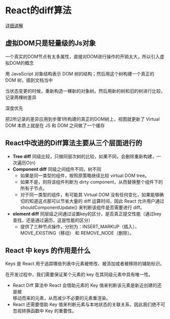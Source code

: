 # React的diff算法

[详细讲解](https://zhuanlan.zhihu.com/p/20346379)

## 虚拟DOM只是轻量级的Js对象

一个真实的DOM节点有太多属性，直接对DOM进行操作的开销太大，所以引入虚拟DOM的概念

用 JavaScript 对象结构表示 DOM 树的结构；然后用这个树构建一个真正的 DOM 树，插到文档当中

当状态变更的时候，重新构造一棵新的对象树。然后用新的树和旧的树进行比较，记录两棵树差异

深度优先

把2所记录的差异应用到步骤1所构建的真正的DOM树上，视图就更新了
Virtual DOM 本质上就是在 JS 和 DOM 之间做了一个缓存

## React中改进的Diff算法主要从三个层面进行的

* **Tree diff**  同级比较，只做同层次树的比较，如果不同，会删除重新构建，一次遍历O(n)
* **Component diff**  同级之间组件不同，树不同
  * 如果是同一类型的组件，按照原策略继续比较 virtual DOM tree。
  * 如果不是，则将该组件判断为 dirty component，从而替换整个组件下的所有子节点。
  * 对于同一类型的组件，有可能其 Virtual DOM 没有任何变化，如果能够确切的知道这点那可以节省大量的 diff 运算时间，因此 React 允许用户通过 shouldComponentUpdate() 来判断该组件是否需要进行 diff。
* **element diff**  同层级之间通过设置key的区分，是否真正提交性能（通过key查找，还是通过遍历，这是性能的区分）
  * 提供了三种节点操作，分别为：INSERT_MARKUP（插入）、MOVE_EXISTING（移动） 和 REMOVE_NODE（删除）。

## React 中 keys 的作用是什么

Keys 是 React 用于追踪哪些列表中元素被修改、被添加或者被移除的辅助标识。

在开发过程中，我们需要保证某个元素的 key 在其同级元素中具有唯一性。

* React Diff 算法中 React 会借助元素的 Key 值来判断该元素是新近创建的还是被  
移动而来的元素，从而减少不必要的元素重渲染。
* React 还需要借助 Key 值来判断元素与本地状态的关联关系，因此我们绝不可忽视转换函数中 Key 的重要性。
